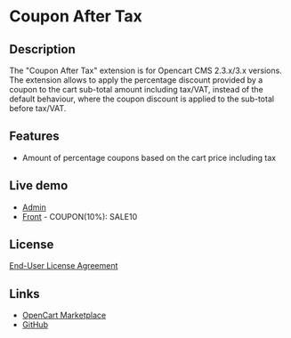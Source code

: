 # Coupon After Tax

## Description
The "Coupon After Tax" extension is for Opencart CMS 2.3.x/3.x versions. The extension allows to apply the percentage discount provided by a coupon to the cart sub-total amount including tax/VAT, instead of the default behaviour, where the coupon discount is applied to the sub-total before tax/VAT.

## Features
* Amount of percentage coupons based on the cart price including tax

## Live demo
* [Admin](http://ocmod.freevar.com/oc3020/a/admin/index.php?route=extension/total/coupon_after_tax)
* [Front](http://ocmod.freevar.com/oc3020/a) - COUPON(10%): SALE10

## License
[End-User License Agreement](https://git.io/JJ8r1)

## Links
* [OpenCart Marketplace](https://www.opencart.com/index.php?route=marketplace/extension/info&extension_id=39859)
* [GitHub](https://git.io/JJ8wg)

